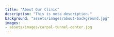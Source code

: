 ```yaml
---
title: "About Our Clinic"
description: "This is meta description."
background: "assets/images/about-background.jpg"
images:
- assets/images/carpal-tunnel-center.jpg
---
```

